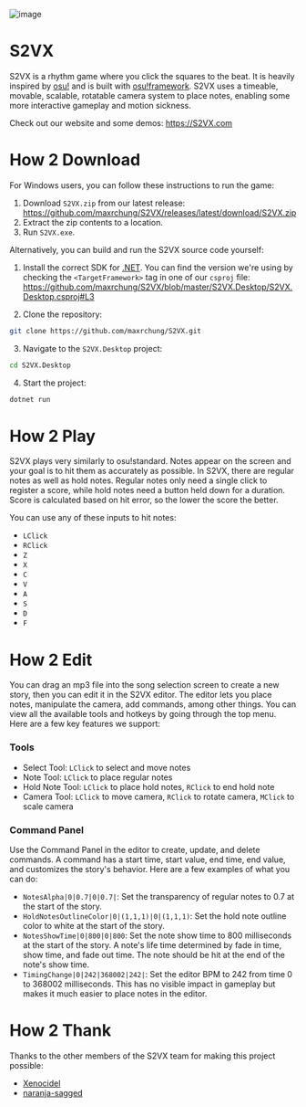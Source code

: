 ![image](https://user-images.githubusercontent.com/3955187/135382794-9bdc5441-e29b-4a1f-bda8-2ecedcd9159f.png)


# S2VX

S2VX is a rhythm game where you click the squares to the beat. It is heavily inspired by [osu!](https://osu.ppy.sh) and is built with [osu!framework](https://github.com/ppy/osu-framework). S2VX uses a timeable, movable, scalable, rotatable camera system to place notes, enabling some more interactive gameplay and motion sickness.

Check out our website and some demos: https://S2VX.com

# How 2 Download

For Windows users, you can follow these instructions to run the game:

1. Download `S2VX.zip` from our latest release: https://github.com/maxrchung/S2VX/releases/latest/download/S2VX.zip
2. Extract the zip contents to a location.
3. Run `S2VX.exe`.

Alternatively, you can build and run the S2VX source code yourself:

1. Install the correct SDK for [.NET](https://dotnet.microsoft.com). You can find the version we're using by checking the `<TargetFramework>` tag in one of our `csproj` file: https://github.com/maxrchung/S2VX/blob/master/S2VX.Desktop/S2VX.Desktop.csproj#L3

2. Clone the repository:

```bash
git clone https://github.com/maxrchung/S2VX.git
```

3. Navigate to the `S2VX.Desktop` project:

```bash
cd S2VX.Desktop
```

4. Start the project:

```bash
dotnet run
```

# How 2 Play

S2VX plays very similarly to osu!standard. Notes appear on the screen and your goal is to hit them as accurately as possible. In S2VX, there are regular notes as well as hold notes. Regular notes only need a single click to register a score, while hold notes need a button held down for a duration. Score is calculated based on hit error, so the lower the score the better.

You can use any of these inputs to hit notes:
* `LClick`
* `RClick`
* `Z`
* `X`
* `C`
* `V`
* `A`
* `S`
* `D`
* `F`

# How 2 Edit

You can drag an mp3 file into the song selection screen to create a new story, then you can edit it in the S2VX editor. The editor lets you place notes, manipulate the camera, add commands, among other things. You can view all the available tools and hotkeys by going through the top menu. Here are a few key features we support:

### Tools
* Select Tool: `LClick` to select and move notes
* Note Tool: `LClick` to place regular notes
* Hold Note Tool: `LClick` to place hold notes, `RClick` to end hold note
* Camera Tool: `LClick` to move camera, `RClick` to rotate camera, `MClick` to scale camera

### Command Panel

Use the Command Panel in the editor to create, update, and delete commands. A command has a start time, start value, end time, end value, and customizes the story's behavior. Here are a few examples of what you can do:

* `NotesAlpha|0|0.7|0|0.7|`: Set the transparency of regular notes to 0.7 at the start of the story.
* `HoldNotesOutlineColor|0|(1,1,1)|0|(1,1,1)`: Set the hold note outline color to white at the start of the story.
* `NotesShowTime|0|800|0|800`: Set the note show time to 800 milliseconds at the start of the story. A note's life time determined by fade in time, show time, and fade out time. The note should be hit at the end of the note's show time.
* `TimingChange|0|242|368002|242|`: Set the editor BPM to 242 from time 0 to 368002 milliseconds. This has no visible impact in gameplay but makes it much easier to place notes in the editor.

# How 2 Thank

Thanks to the other members of the S2VX team for making this project possible:
* [Xenocidel](https://github.com/xenocidel)
* [naranja-sagged](https://github.com/naranja-sagged)
